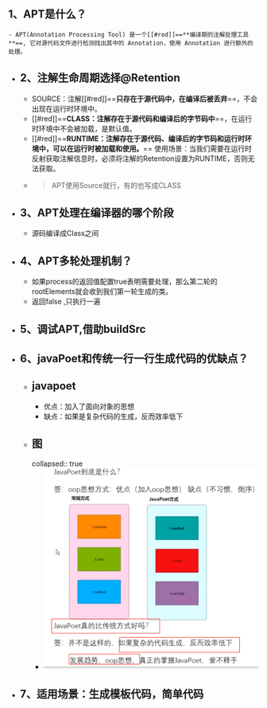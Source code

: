 ## 1、APT是什么？
	- APT(Annotation Processing Tool) 是一个[[#red]]==**编译期的注解处理工具**==, 它对源代码文件进行检测找出其中的 Annotation，使用 Annotation 进行额外的处理。
- ## 2、注解生命周期选择@Retention
	- SOURCE：注解[[#red]]==**只存在于源代码中，在编译后被丢弃**==，不会出现在运行时环境中。
	- [[#red]]==**CLASS：注解存在于源代码和编译后的字节码中**==，在运行时环境中不会被加载，是默认值。
	- [[#red]]==**RUNTIME：注解存在于源代码、编译后的字节码和运行时环境中，可以在运行时被加载和使用。**==
	  使用场景：当我们需要在运行时反射获取注解信息时，必须将注解的Retention设置为RUNTIME，否则无法获取。
	- > APT使用Source就行，有的也写成CLASS
- ## 3、APT处理在编译器的哪个阶段
	- 源码编译成Class之间
- ## 4、APT多轮处理机制？
	- 如果process的返回值配置true表明需要处理，那么第二轮的rootElements就会收到我们第一轮生成的类。
	- 返回false ,只执行一遍
- ## 5、调试APT,借助buildSrc
- ## 6、javaPoet和传统一行一行生成代码的优缺点？
	- ## javapoet
		- 优点：加入了面向对象的思想
		- 缺点：如果是复杂代码的生成，反而效率低下
	- ## 图
	  collapsed:: true
		- ![image.png](../assets/image_1691997094211_0.png)
- ## 7、适用场景：生成模板代码，简单代码